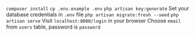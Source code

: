 
`composer install`
`cp .env.example .env`
`php artisan key:generate`
Set your database credentials in `.env` file
`php artisan migrate:fresh --seed`
 `php artisan serve`
 Visit `localhost:8000/login` in your browser
 Choose `email` from `users` table, password is `password`
